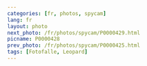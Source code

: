 ```yaml
---
categories: [fr, photos, spycam]
lang: fr
layout: photo
next_photo: /fr/photos/spycam/P0000429.html
picname: P0000428
prev_photo: /fr/photos/spycam/P0000425.html
tags: [Fotofalle, Leopard]
---
```

